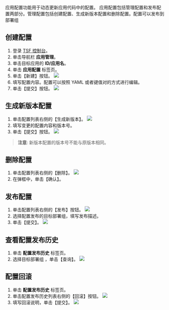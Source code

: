 应用配置功能用于动态更新应用代码中的配置。
应用配置包括管理配置和发布配置两部分。管理配置包括创建配置、生成新版本配置和删除配置。配置可以发布到部署组

## 创建配置
1. 登录 [TSF 控制台](https://console.cloud.tencent.com/tsf/index)。
2. 单击导航栏 **应用管理**。
3. 单击目标应用的 **ID/应用名**。
4. 单击 **应用配置** 标签页。
5. 单击【新建】按钮。
![](https://main.qcloudimg.com/raw/5e065dffacc6664340589f21110daa9d.png)
6. 填写配置内容。配置可以按照 YAML 或者键值对的方式进行编辑。
7. 单击【提交】按钮。
![](https://main.qcloudimg.com/raw/107a20f24e86c28615096e5336aaa5a9.png)

## 生成新版本配置
1. 单击配置列表右侧的【生成新版本】。 
![](https://main.qcloudimg.com/raw/843506eedfe076be30c2ada78e42aeb4.png)
2. 填写变更的配置内容和版本号。
3. 单击【提交】按钮。
![](https://main.qcloudimg.com/raw/f2482ef9e72ecd2768926baf4765ed5d.png)

>**注意**:
> 新版本配置的版本号不能与原版本相同。

## 删除配置
1. 单击配置列表右侧的【删除】。
![](https://main.qcloudimg.com/raw/f87b21e276020244ee5e38e40f024562.png)
2. 在弹框中，单击【确认】。

## 发布配置
1. 单击配置列表右侧的【发布】按钮。
![](https://main.qcloudimg.com/raw/7ba9cec22541ac8480e00860418f7f7c.png)
2. 选择配置发布的目标部署组，填写发布描述。
3. 单击【提交】。
![](https://main.qcloudimg.com/raw/4c3ada40cbfa4cbb376e105b192fc93b.png)

## 查看配置发布历史

1. 单击 **配置发布历史** 标签页。
2. 选择目标部署组 ，单击【查询】。
![](https://main.qcloudimg.com/raw/763052bfcd592b44af73dc618346415c.png)

## 配置回滚

1. 单击 **配置发布历史** 标签页。
2. 单击配置发布历史列表右侧的【回滚】按钮。
![](https://main.qcloudimg.com/raw/b0691832d61c8dee00288950f9ae1a7b.png)
3. 填写回滚说明，单击【提交】。
![](https://main.qcloudimg.com/raw/ad8e82ef8572be18096d1ba9d3913334.png)


